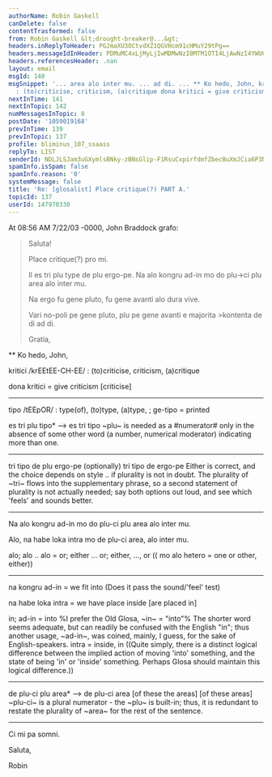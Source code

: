 ```yaml
---
authorName: Robin Gaskell
canDelete: false
contentTrasformed: false
from: Robin Gaskell &lt;drought-breaker@...&gt;
headers.inReplyToHeader: PGJmaXU3OCtvdXZ1QGVHcm91cHMuY29tPg==
headers.messageIdInHeader: PDMuMC4xLjMyLjIwMDMwNzI0MTM1OTI4LjAwNzI4YWU0QHBhY2lmaWMubmV0LmF1Pg==
headers.referencesHeader: .nan
layout: email
msgId: 140
msgSnippet: '... area alo inter mu. ... ad di. ... ** Ko hedo, John, kritici /krEEtEE-CH-EE/
  : (to)criticise, criticism, (a)critique dona kritici = give criticism'
nextInTime: 141
nextInTopic: 142
numMessagesInTopic: 8
postDate: '1059019168'
prevInTime: 139
prevInTopic: 137
profile: bliminus_107_ssaass
replyTo: LIST
senderId: NDLJLSJam3uGXymlsBNky-zBNsGlip-F1RsuCxpirfdmfZbecBuXmJCia6P3NVwRJHUh1YWkJrF05TcsPS3lHMTOsdlHkMyEzIGtymLQABSwqKN1hA
spamInfo.isSpam: false
spamInfo.reason: '0'
systemMessage: false
title: 'Re: [glosalist] Place critique(?) PART A.'
topicId: 137
userId: 147970330
---
```


At 08:56 AM 7/22/03 -0000, John Braddock grafo:
>Saluta!
>
>Place critique(?) pro mi.
>
>Il es tri plu type de plu ergo-pe. Na alo kongru ad-in mo do plu->ci plu
area alo inter mu.
>
>Na ergo fu gene pluto, fu gene avanti alo dura vive.
>
>Vari no-poli pe gene pluto, plu pe gene avanti e majorita >kontenta de di
ad di.
>
>Gratia,
>
** Ko hedo, John,

kritici /krEEtEE-CH-EE/ : (to)criticise, criticism, (a)critique 

dona kritici = give criticism [criticise]
   - - - 
tipo /tEEpOR/ : type(of), (to)type, (a)type, ; ge-tipo = printed

es tri plu tipo* --> es tri tipo
    ~plu~ is needed as a #numerator# only in the absence of some other word
(a number, numerical moderator) indicating more than one.
   - - -
tri tipo de plu ergo-pe  (optionally)  tri tipo de ergo-pe
    Either is correct, and the choice depends on style .. if plurality is
not in doubt.  The plurality of ~tri~ flows into the supplementary phrase,
so a second statement of plurality is not actually needed; say both options
out loud, and see which 'feels' and sounds better.
   - - -   
Na alo kongru ad-in mo do plu-ci plu area alo inter mu.

Alo, na habe loka intra mo de plu-ci area, alo inter mu.

alo; alo .. alo = or;   either ... or; either, ..., or
(( mo alo hetero = one or other, either))
   - - -
na kongru ad-in = we fit into (Does it pass the sound/'feel' test)

na habe loka intra = we have place inside [are placed in]

in; ad-in = into     %I prefer the Old Glosa, ~in~ = "into"%
     The shorter word seems adequate, but can readily be confused with the
English "in"; thus another usage, ~ad-in~, was coined, mainly, I guess, for
the sake of English-speakers.
intra = inside, in
   ((Quite simply, there is a distinct logical difference between the
implied action of moving 'into' something, and the state of being 'in' or
'inside' something.  Perhaps Glosa should maintain this logical difference.))
   - - -
 de plu-ci plu area*    -->    de plu-ci area
[of these the areas]          [of these areas]
     ~plu-ci~ is a plural numerator - the ~plu~ is built-in; thus,
     it is redundant to restate the plurality of ~area~ for the
     rest of the sentence. 
   - - -

  Ci mi pa somni.

Saluta,

Robin



